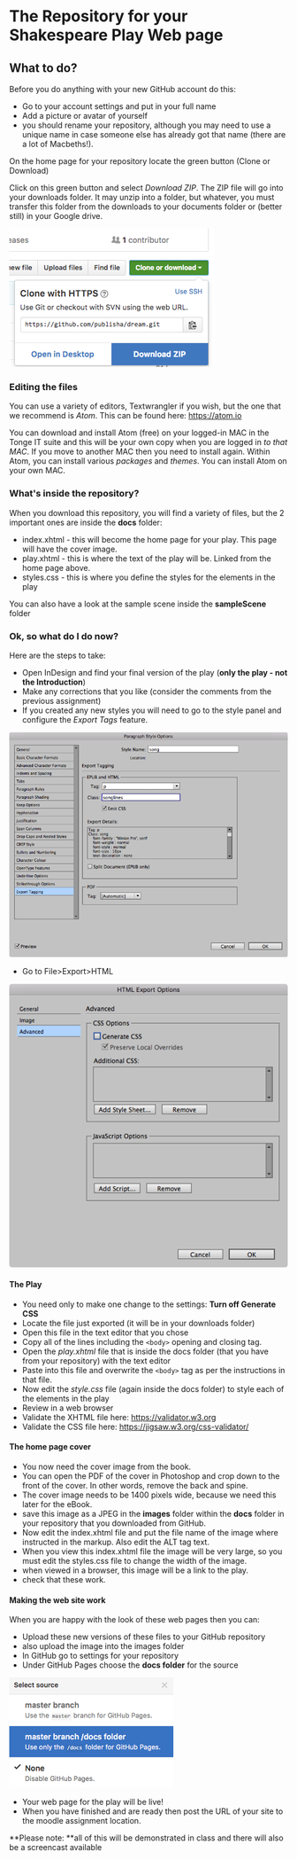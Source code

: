 # The Repository for your Shakespeare Play Web page
## What to do?

Before you do anything with your new GitHub account do this:

- Go to your account settings and put in your full name
- Add a picture or avatar of yourself
- you should rename your repository, although you may need to use a unique name in case someone else has already got that name (there are a lot of Macbeths!).

On the home page for your repository locate the green button (Clone or Download)

Click on this green button and select _Download ZIP_. The ZIP file will go into your downloads folder. It may unzip into a folder, but whatever, you must transfer this folder from the downloads to your documents folder or (better still) in your Google drive.

![Download ZIP from GitHub](images/2017/01/downloadfromGITHUB.png)

### Editing the files
You can use a variety of editors, Textwrangler if you wish, but the one that we recommend is _Atom_. This can be found here: https://atom.io

You can download and install Atom (free) on your logged-in MAC in the Tonge IT suite and this will be your own copy when you are logged in _to that MAC_. If you move to another MAC then you need to install again. Within Atom, you can install various _packages_ and _themes_. You can install Atom on your own MAC.

### What's inside the repository?
When you download this repository, you will find a variety of files, but the 2 important ones are inside the **docs** folder:

- index.xhtml - this will become the home page for your play. This page will have the cover image.
- play.xhtml - this is where the text of the play will be. Linked from the home page above.
- styles.css -  this is where you define the styles for the elements in the play

You can also have a look at the sample scene inside the **sampleScene** folder

### Ok, so what do I do now?
Here are the steps to take:

- Open InDesign and find your final version of the play (**only the play - not the Introduction**)
- Make any corrections that you like (consider the comments from the previous assignment)
- If you created any new styles you will need to go to the style panel and configure the _Export Tags_ feature.

![Export Tagging](images/2017/01/export_tagging.png)

- Go to File>Export>HTML

![Turn off Generate CSS in the Export Options](images/2017/01/noCSS_inExportHTML.png)

#### The Play

- You need only to make one change to the settings: **Turn off Generate CSS**
- Locate the file just exported (it will be in your downloads folder)
- Open this file in the text editor that you chose
- Copy all of the lines including the `<body>` opening and closing tag.
- Open the _play.xhtml_ file that is inside the docs folder (that you have from your repository) with the text editor
- Paste into this file and overwrite the `<body>` tag as per the instructions in that file.
- Now edit the _style.css_ file (again inside the docs folder) to style each of the elements in the play
- Review in a web browser
- Validate the XHTML file here: https://validator.w3.org
- Validate the CSS file here: https://jigsaw.w3.org/css-validator/

#### The home page cover
- You now need the cover image from the book.
- You can open the PDF of the cover in Photoshop and crop down to the front of the cover. In other words, remove the back and spine.
- The cover image needs to be 1400 pixels wide, because we need this later for the eBook.
- save this image as a JPEG in the **images** folder within the **docs** folder in your repository that you downloaded from GitHub.
- Now edit the index.xhtml file and put the file name of the image where instructed in the markup. Also edit the ALT tag text.
- When you view this index.xhtml file the image will be very large, so you must edit the styles.css file to change the width of the image.
- when viewed in a browser, this image will be a link to the play.
- check that these work.

#### Making the web site work
When you are happy with the look of these web pages then you can:
- Upload these new versions of these files to your GitHub repository
- also upload the image into the images folder
- In GitHub go to settings for your repository
- Under GitHub Pages choose the **docs folder** for the source

![docs](images/2017/01/choose_docsfolder.png)

- Your web page for the play will be live!
- When you have finished and are ready then post the URL of your site to the moodle assignment location.

**Please note: **all of this will be demonstrated in class and there will also be a screencast available
